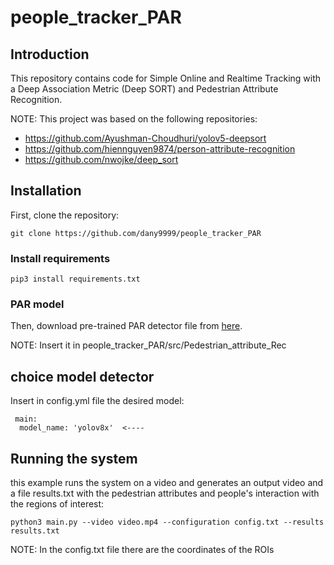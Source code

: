 # people_tracker_PAR


## Introduction

This repository contains code for Simple Online and Realtime Tracking with a Deep Association Metric (Deep SORT) and Pedestrian Attribute Recognition.

NOTE: This project was based on the following repositories:

- https://github.com/Ayushman-Choudhuri/yolov5-deepsort
- https://github.com/hiennguyen9874/person-attribute-recognition
- https://github.com/nwojke/deep_sort



## Installation

First, clone the repository:

```
git clone https://github.com/dany9999/people_tracker_PAR
```

### Install requirements
```
pip3 install requirements.txt

```


### PAR model 
Then, download pre-trained PAR detector file from [here](https://drive.google.com/drive/folders/1Ya4gTu5hHhgN2-PptSpWzFleJB8oAJpt?usp=share_link).

NOTE: Insert it in people_tracker_PAR/src/Pedestrian_attribute_Rec 


## choice model detector

Insert in config.yml file the desired model:
```
 main:
  model_name: 'yolov8x'  <----
```


## Running the system

this example runs the system on a video and generates an output video and a file results.txt with the pedestrian attributes and people's interaction with the regions of interest:

```
python3 main.py --video video.mp4 --configuration config.txt --results results.txt
```

NOTE: In the config.txt file there are the coordinates of the ROIs


